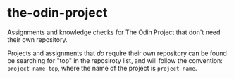 # the-odin-project
Assignments and knowledge checks for The Odin Project that don't need their own repository.

Projects and assignments that *do* require their own repository can be found be 
searching for "top" in the reposiroty list, and will follow the convention: 
`project-name-top`, where the name of the project is `project-name`.
